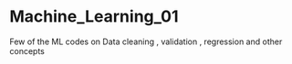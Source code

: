 # Machine_Learning_01
Few of the ML codes on Data cleaning , validation , regression and other concepts
